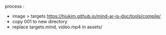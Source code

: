 process :
 - image > targets
 https://hiukim.github.io/mind-ar-js-doc/tools/compile/
  - copy 001 to new directory
  - replace targets.mind, video.mp4 in assets/
